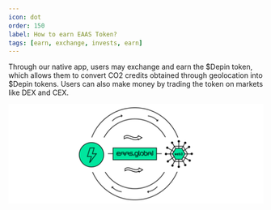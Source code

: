 ```yaml
---
icon: dot
order: 150
label: How to earn EAAS Token?
tags: [earn, exchange, invests, earn]
---
```


Through our native app, users may exchange and earn the $Depin token, which allows them to convert CO2 credits obtained through geolocation into $Depin tokens. Users can also make money by trading the token on markets like DEX and CEX.

![](/src/headers/eaas_global_web3.png)